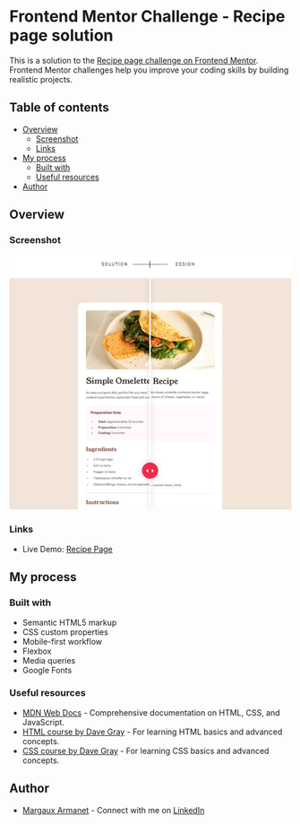 # Frontend Mentor Challenge - Recipe page solution

This is a solution to the [Recipe page challenge on Frontend Mentor](https://www.frontendmentor.io/challenges/recipe-page-KiTsR8QQKm). Frontend Mentor challenges help you improve your coding skills by building realistic projects.

## Table of contents

- [Overview](#overview)
  - [Screenshot](#screenshot)
  - [Links](#links)
- [My process](#my-process)
  - [Built with](#built-with)
  - [Useful resources](#useful-resources)
- [Author](#author)

## Overview

### Screenshot

![](./design/screenshot.png)

### Links

- Live Demo: [Recipe Page](https://margauxarmanet.github.io/Frontend-Mentor-Challenge-Recipe-Page/)

## My process

### Built with

- Semantic HTML5 markup
- CSS custom properties
- Mobile-first workflow
- Flexbox
- Media queries
- Google Fonts

### Useful resources

- [MDN Web Docs](https://developer.mozilla.org/en-US/docs/Web) - Comprehensive documentation on HTML, CSS, and JavaScript.
- [HTML course by Dave Gray](https://youtu.be/mJgBOIoGihA?si=bGPk9p8BWIlWFTZZ) - For learning HTML basics and advanced concepts.
- [CSS course by Dave Gray](https://youtu.be/n4R2E7O-Ngo?si=0kVqYd5vWbO9zCEj) - For learning CSS basics and advanced concepts.

## Author

- [Margaux Armanet](https://github.com/MargauxArmanet) - Connect with me on [LinkedIn](https://www.linkedin.com/in/margaux-armanet/)
